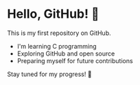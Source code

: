 
# Hello, GitHub! 👋

This is my first repository on GitHub.

- I'm learning C programming
- Exploring GitHub and open source
- Preparing myself for future contributions

Stay tuned for my progress! 🚀
